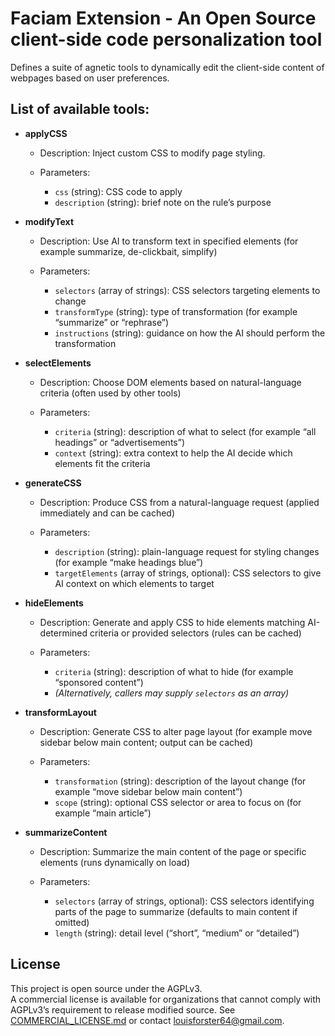 # Faciam Extension - An Open Source client-side code personalization tool 


Defines a suite of agnetic tools to dynamically edit the client-side content of webpages based on user preferences.

## List of available tools:

* **applyCSS**

  * Description: Inject custom CSS to modify page styling.
  * Parameters:

    * `css` (string): CSS code to apply
    * `description` (string): brief note on the rule’s purpose

* **modifyText**

  * Description: Use AI to transform text in specified elements (for example summarize, de-clickbait, simplify)
  * Parameters:

    * `selectors` (array of strings): CSS selectors targeting elements to change
    * `transformType` (string): type of transformation (for example “summarize” or “rephrase”)
    * `instructions` (string): guidance on how the AI should perform the transformation

* **selectElements**

  * Description: Choose DOM elements based on natural-language criteria (often used by other tools)
  * Parameters:

    * `criteria` (string): description of what to select (for example “all headings” or “advertisements”)
    * `context` (string): extra context to help the AI decide which elements fit the criteria

* **generateCSS**

  * Description: Produce CSS from a natural-language request (applied immediately and can be cached)
  * Parameters:

    * `description` (string): plain-language request for styling changes (for example “make headings blue”)
    * `targetElements` (array of strings, optional): CSS selectors to give AI context on which elements to target

* **hideElements**

  * Description: Generate and apply CSS to hide elements matching AI-determined criteria or provided selectors (rules can be cached)
  * Parameters:

    * `criteria` (string): description of what to hide (for example “sponsored content”)
    * *(Alternatively, callers may supply `selectors` as an array)*

* **transformLayout**

  * Description: Generate CSS to alter page layout (for example move sidebar below main content; output can be cached)
  * Parameters:

    * `transformation` (string): description of the layout change (for example “move sidebar below main content”)
    * `scope` (string): optional CSS selector or area to focus on (for example “main article”)

* **summarizeContent**

  * Description: Summarize the main content of the page or specific elements (runs dynamically on load)
  * Parameters:

    * `selectors` (array of strings, optional): CSS selectors identifying parts of the page to summarize (defaults to main content if omitted)
    * `length` (string): detail level (“short”, “medium” or “detailed”)




## License

This project is open source under the AGPLv3.  
A commercial license is available for organizations that cannot comply with AGPLv3’s requirement to release modified source. See [COMMERCIAL_LICENSE.md](COMMERCIAL_LICENSE.md) or contact louisforster64@gmail.com.
